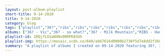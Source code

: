 ```yaml
---
layout: post-album-playlist
short-title: 9-14-2020
title: 9-14-2020
category: blog
tags: ["playlist","36?","ribs","ribs","ribs","ribs","ribs","ribs","ribs","ribs","beach-bunny","everything-everything","professor-murder","oso-oso"]
albums: ["36? - Vic","36? - so what?","36? - Milk Mountain","RIBS - Hand","RIBS - Too Long","RIBS - 1992","RIBS - British Brains","RIBS - Russian Blood","RIBS - British Brains","RIBS - Russian Blood","RIBS - Locrian Singles","Beach Bunny - Honeymoon","Everything Everything - RE-ANIMATOR","Professor Murder - Professor Murder Rides the Subway","Oso Oso - basking in the glow"]
playlist-id: 1RQjfLO2aWXNv00RPK83Uh
playlist-img: https://mosaic.scdn.co/640/ab67616d0000b2730f5d7e8dd2f3689bd5b22263ab67616d0000b2737d7d43a6bb2e85b48784149dab67616d0000b273f9cd4e4e6e4fea5fd27fcc54ab67616d0000b273ff49253996459516f0fcfd1c
summary: "A playlist of albums I created on 09-14-2020 featuring 36?, 36?, 36?, RIBS, RIBS, RIBS, RIBS, RIBS, RIBS, RIBS, RIBS, Beach Bunny, Everything Everything, Professor Murder, and Oso Oso."
---
```

